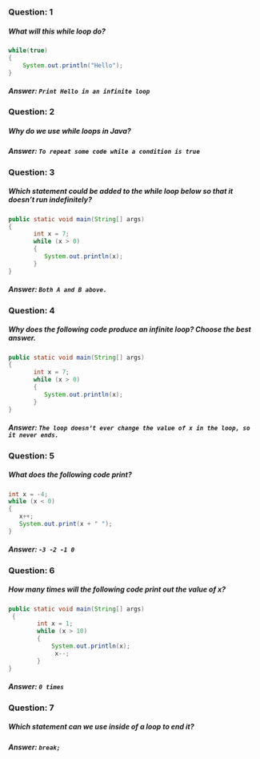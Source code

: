 ### Question: 1
##### What will this while loop do?
```java
while(true)
{
    System.out.println("Hello");
}
```

##### Answer: `Print Hello in an infinite loop`

### Question: 2
##### Why do we use while loops in Java?

##### Answer: `To repeat some code while a condition is true`

### Question: 3
##### Which statement could be added to the while loop below so that it doesn’t run indefinitely?
```java
public static void main(String[] args)
{
       int x = 7;
       while (x > 0)
       {
          System.out.println(x);
       }
}
```

##### Answer: `Both A and B above.`

### Question: 4
##### Why does the following code produce an infinite loop? Choose the best answer.
```java
public static void main(String[] args)
{
       int x = 7;
       while (x > 0)
       {
          System.out.println(x);
       }
}
```

##### Answer: `The loop doesn’t ever change the value of x in the loop, so it never ends.`

### Question: 5
##### What does the following code print?
```java
int x = -4;
while (x < 0)
{
   x++;
   System.out.print(x + " ");
}
```

##### Answer: `-3 -2 -1 0`

### Question: 6
##### How many times will the following code print out the value of x?
```java
public static void main(String[] args)
 {
        int x = 1;
        while (x > 10)
        {
            System.out.println(x);
             x--;
        }
}
```

##### Answer: `0 times`

### Question: 7
##### Which statement can we use inside of a loop to end it?

##### Answer: `break;`